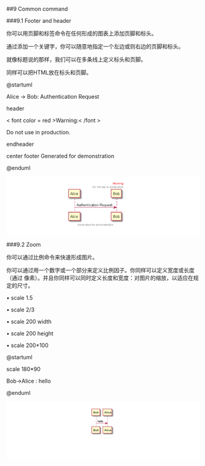 ##9 Common command

###9.1 Footer and header



你可以用页脚和标签命令在任何形成的图表上添加页脚和标头。



通过添加一个关键字，你可以随意地指定一个左边或则右边的页脚和标头。



就像标题说的那样，我们可以在多条线上定义标头和页脚。



同样可以把HTML放在标头和页脚。



@startuml

Alice -> Bob: Authentication Request



header



< font color = red >Warning:< /font >



Do not use in production.



endheader



center footer Generated for demonstration



@enduml





![a][1]

###9.2 Zoom

你可以通过比例命令来快速形成图片。

你可以通过用一个数字或一个部分来定义比例因子。你同样可以定义宽度或长度（通过
像素）。并且你同样可以同时定义长度和宽度：对图片的缩放，以适应在规定的尺寸。

• scale 1.5

• scale 2/3

• scale 200 width

• scale 200 height

• scale 200*100

@startuml

scale 180*90

Bob->Alice : hello

@enduml

![a][2]


[1]: image/9.1.jpg
[2]: image/9.2.jpg


